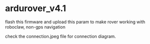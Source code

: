 # ardurover_v4.1
flash this firmware and upload this param to make rover working with roboclaw, non-gps navigation

check the connection.jpeg file for connection diagram. 
